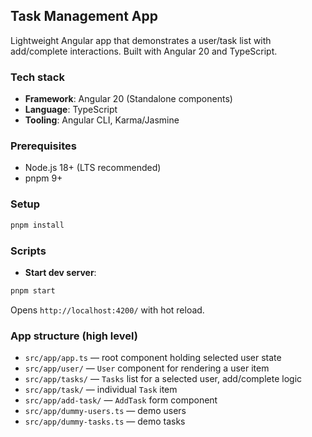 ## Task Management App

Lightweight Angular app that demonstrates a user/task list with add/complete interactions. Built with Angular 20 and TypeScript.

### Tech stack
- **Framework**: Angular 20 (Standalone components)
- **Language**: TypeScript
- **Tooling**: Angular CLI, Karma/Jasmine

### Prerequisites
- Node.js 18+ (LTS recommended)
- pnpm 9+

### Setup
```bash
pnpm install
```

### Scripts
- **Start dev server**:
```bash
pnpm start
```
Opens `http://localhost:4200/` with hot reload.

### App structure (high level)
- `src/app/app.ts` — root component holding selected user state
- `src/app/user/` — `User` component for rendering a user item
- `src/app/tasks/` — `Tasks` list for a selected user, add/complete logic
- `src/app/task/` — individual `Task` item
- `src/app/add-task/` — `AddTask` form component
- `src/app/dummy-users.ts` — demo users
- `src/app/dummy-tasks.ts` — demo tasks

